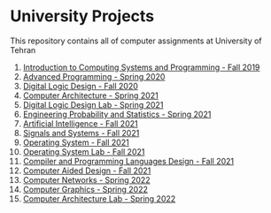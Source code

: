 # University Projects

This repository contains all of computer assignments at University of Tehran

1. [Introduction to Computing Systems and Programming - Fall 2019](https://github.com/SM2A/Introduction_to_Computing_Systems_and_Programming_Course_Projects)
2. [Advanced Programming - Spring 2020](https://github.com/SM2A/Advanced_Programming_Course_Projects)
3. [Digital Logic Design - Fall 2020](https://github.com/SM2A/Digital_Logic_Design_Course_Projects)
4. [Computer Architecture - Spring 2021](https://github.com/SM2A/Computer_Architecture_Course_Projects)
5. [Digital Logic Design Lab - Spring 2021](https://github.com/SM2A/Digital_Logic_Design_Lab_Course_Projects)
6. [Engineering Probability and Statistics - Spring 2021](https://github.com/SM2A/Engineering_Probability_and_Statistics_Course_Project)
7. [Artificial Intelligence - Fall 2021](https://github.com/SM2A/Artificial_Intelligence_Course_Projects)
8. [Signals and Systems - Fall 2021](https://github.com/SM2A/Signals_and_Systems_Course_Projects)
9. [Operating System - Fall 2021](https://github.com/SM2A/Operating_System_Course_Projects)
10. [Operating System Lab - Fall 2021](https://github.com/SM2A/Operating_System_Lab_Course_Projects)
11. [Compiler and Programming Languages Design - Fall 2021](https://github.com/SM2A/Compiler_and_Programming_Languages_Design_Course_Projects)
12. [Computer Aided Design - Fall 2021](https://github.com/SM2A/Computer_Aided_Design_Course_Projects)
13. [Computer Networks - Spring 2022]()
14. [Computer Graphics - Spring 2022]()
15. [Computer Architecture Lab - Spring 2022]()
